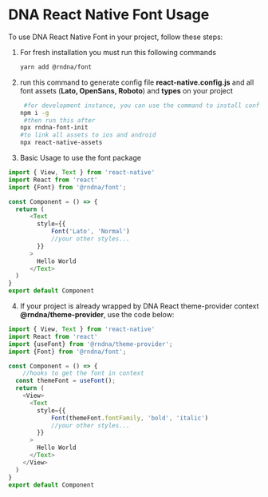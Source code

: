 
# DNA React Native Font Usage

To use DNA React Native Font in your project, follow these steps:

1. For fresh installation you must run this following commands
   ```bash
   yarn add @rndna/font
2. run this command to generate config file **react-native.config.js** and all font assets (**Lato, OpenSans, Roboto**) and **types** on your project
   ```bash
    #for development instance, you can use the command to install config and fonts locally
   npm i -g 
    #then run this after 
   npx rndna-font-init
   #to link all assets to ios and android
   npx react-native-assets
3. Basic Usage to use the font package
```js
import { View, Text } from 'react-native'
import React from 'react'
import {Font} from '@rndna/font';

const Component = () => {
  return (
      <Text 
        style={{
            Font('Lato', 'Normal')
            //your other styles...
        }}
      >
        Hello World
      </Text>
  )
}
export default Component
```
4. If your project is already wrapped by DNA React theme-provider context **@rndna/theme-provider**, use the code below:
```js
import { View, Text } from 'react-native'
import React from 'react'
import {useFont} from '@rndna/theme-provider';
import {Font} from '@rndna/font';

const Component = () => {
    //hooks to get the font in context
  const themeFont = useFont();
  return (
    <View>
      <Text 
        style={{
            Font(themeFont.fontFamily, 'bold', 'italic')
            //your other styles...
        }}
      >
        Hello World
      </Text>
    </View>
  )
}
export default Component
```

